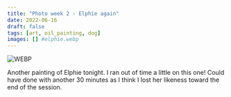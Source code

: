 ```yaml
---
title: "Photo week 2 - Elphie again"
date: 2022-06-16
draft: false
tags: [art, oil_painting, dog]
images: [] #elphie.webp
---
```


![WEBP](elphie.webp "Elphie")

Another painting of Elphie tonight. I ran out of time a little on this one! Could have done with another 30 minutes as I think I lost her likeness toward the end of the session.
